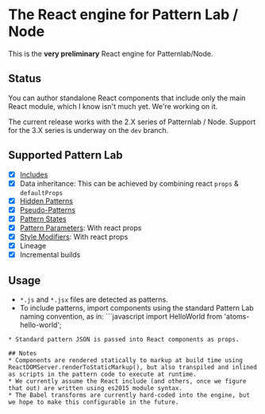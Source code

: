 # The React engine for Pattern Lab / Node

This is the **very preliminary** React engine for Patternlab/Node.

## Status

You can author standalone React components that include only the main React module, which I know isn't much yet. We're working on it.

The current release works with the 2.X series of Patternlab / Node. Support for the 3.X series is underway on the `dev` branch.

## Supported Pattern Lab

* [x] [Includes](http://patternlab.io/docs/pattern-including.html)
* [x] Data inheritance: This can be achieved by combining react `props` & `defaultProps`
* [x] [Hidden Patterns](http://patternlab.io/docs/pattern-hiding.html)
* [x] [Pseudo-Patterns](http://patternlab.io/docs/pattern-pseudo-patterns.html)
* [x] [Pattern States](http://patternlab.io/docs/pattern-states.html#node)
* [x] [Pattern Parameters](http://patternlab.io/docs/pattern-parameters.html): With react props
* [x] [Style Modifiers](http://patternlab.io/docs/pattern-stylemodifier.html): With react props
* [x] Lineage
* [x] Incremental builds

## Usage

* `*.js` and `*.jsx` files are detected as patterns.
* To include patterns, import components using the standard Pattern Lab naming convention, as in: ```javascript
  import HelloWorld from 'atoms-hello-world';

```
* Standard pattern JSON is passed into React components as props.

## Notes
* Components are rendered statically to markup at build time using ReactDOMServer.renderToStaticMarkup(), but also transpiled and inlined as scripts in the pattern code to execute at runtime.
* We currently assume the React include (and others, once we figure that out) are written using es2015 module syntax.
* The Babel transforms are currently hard-coded into the engine, but we hope to make this configurable in the future.
```
